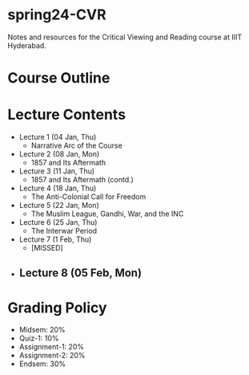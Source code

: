# spring24-CVR
Notes and resources for the Critical Viewing and Reading course at IIIT Hyderabad.

# Course Outline

# Lecture Contents
* Lecture 1 (04 Jan, Thu)
    - Narrative Arc of the Course
* Lecture 2 (08 Jan, Mon)
    - 1857 and Its Aftermath
* Lecture 3 (11 Jan, Thu)
    - 1857 and Its Aftermath (contd.)
* Lecture 4 (18 Jan, Thu)
    - The Anti-Colonial Call for Freedom
* Lecture 5 (22 Jan, Mon)
    - The Muslim League, Gandhi, War, and the INC
* Lecture 6 (25 Jan, Thu)
    - The Interwar Period
* Lecture 7 (1 Feb, Thu)
    - [MISSED]
* Lecture 8 (05 Feb, Mon)
    - 

# Grading Policy
* Midsem: 20%
* Quiz-1: 10%
* Assignment-1: 20%
* Assignment-2: 20%
* Endsem: 30%